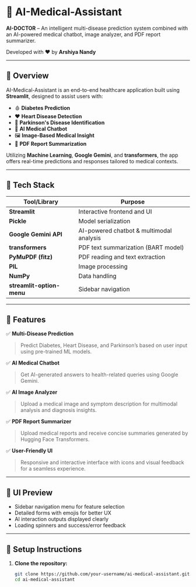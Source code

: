 # 🧠 AI-Medical-Assistant

**AI-DOCTOR** – An intelligent multi-disease prediction system combined with an AI-powered medical chatbot, image analyzer, and PDF report summarizer.

Developed with ❤️ by **Arshiya Nandy**

---

## 🚀 Overview

AI-Medical-Assistant is an end-to-end healthcare application built using **Streamlit**, designed to assist users with:

- 🩸 **Diabetes Prediction**
- ❤️ **Heart Disease Detection**
- 🧬 **Parkinson's Disease Identification**
- 🤖 **AI Medical Chatbot**
- 🖼️ **Image-Based Medical Insight**
- 📄 **PDF Report Summarization**

Utilizing **Machine Learning**, **Google Gemini**, and **transformers**, the app offers real-time predictions and responses tailored to medical contexts.

---

## 🧰 Tech Stack

| Tool/Library           | Purpose                                  |
|------------------------|------------------------------------------|
| **Streamlit**          | Interactive frontend and UI              |
| **Pickle**             | Model serialization                      |
| **Google Gemini API**  | AI-powered chatbot & multimodal analysis |
| **transformers**       | PDF text summarization (BART model)      |
| **PyMuPDF (fitz)**     | PDF reading and text extraction          |
| **PIL**                | Image processing                         |
| **NumPy**              | Data handling                            |
| **streamlit-option-menu** | Sidebar navigation                     |

---

## 🧠 Features

✅ **Multi-Disease Prediction**  
> Predict Diabetes, Heart Disease, and Parkinson’s based on user input using pre-trained ML models.

✅ **AI Medical Chatbot**  
> Get AI-generated answers to health-related queries using Google Gemini.

✅ **AI Image Analyzer**  
> Upload a medical image and symptom description for multimodal analysis and diagnosis insights.

✅ **PDF Report Summarizer**  
> Upload medical reports and receive concise summaries generated by Hugging Face Transformers.

✅ **User-Friendly UI**  
> Responsive and interactive interface with icons and visual feedback for a seamless experience.

---

## 📸 UI Preview

- Sidebar navigation menu for feature selection  
- Detailed forms with emojis for better UX  
- AI interaction outputs displayed clearly  
- Loading spinners and success/error feedback  

---

## 🔧 Setup Instructions

1. **Clone the repository:**
   ```bash
   git clone https://github.com/your-username/ai-medical-assistant.git
   cd ai-medical-assistant
